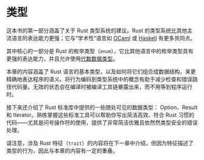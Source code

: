# 类型

这本书的第一部分涵盖了关于 Rust 类型系统的建议。Rust 的类型系统比其他主流语言的表达能力更强；它与“学术性”语言如 [OCaml] 或 [Haskell] 有更多共同点。

其中核心的一部分是 Rust 的枚举类型（`enum`），它比其他语言中的枚举类型具有更强的表达能力，并且允许使用[代数数据类型]。

本章的内容涵盖了 Rust 语言的基本类型，以及如何将它们组合成数据结构，来更精确地表达程序的语义。将行为编码到类型系统中的概念有助于减少检查和错误路径代码量。无效的状态会在编译时被编译工具链暴露出来，而不用等到程序运行时。

接下来还介绍了 Rust 标准库中提供的一些随处可见的数据类型： Option、Result 和 Iterator。熟练掌握这些标准工具可以帮助你写出简洁高效、符合 Rust 习惯的代码——尤其是问号操作符的使用，提供了非常简洁优雅且依然然类型安全的错误处理。

请注意，涉及 Rust 特征（`trait`）的内容将在下一章中介绍，但因为特征描述了类型的行为，因此与本章的内容有一定的重叠。

[OCaml]: https://ocaml.org/
[Haskell]: https://www.haskell.org/
[代数数据类型]: https://en.wikipedia.org/wiki/Algebraic_data_type
